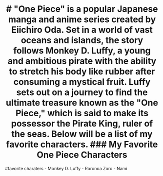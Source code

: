 <div align="center">
  <h1># "One Piece" is a popular Japanese manga and anime series created by Eiichiro Oda. Set in a world of vast oceans and islands, the story follows Monkey D. Luffy, a young and ambitious pirate with the ability to stretch his body like rubber after consuming a mystical fruit. Luffy sets out on a journey to find the ultimate treasure known as the "One Piece," which is said to make its possessor the Pirate King, ruler of the seas. Below will be a list of my favorite characters. 
### My Favorite One Piece Characters</h1>
</div>
#favorite charaters 
- Monkey D. Luffy
- Roronoa Zoro
- Nami

